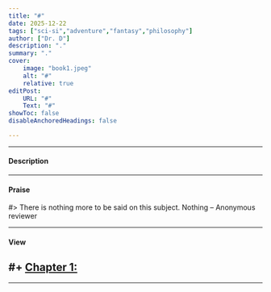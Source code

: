 ```yaml
---
title: "#" 
date: 2025-12-22
tags: ["sci-si","adventure","fantasy","philosophy"]
author: ["Dr. D"]
description: "."
summary: "."
cover:
    image: "book1.jpeg"
    alt: "#"
    relative: true
editPost:
    URL: "#"
    Text: "#"
showToc: false
disableAnchoredHeadings: false

---
```


---

#### Description


[^1]: 
[^2]: 

---

#### Praise

#> There is nothing more to be said on this subject. Nothing – Anonymous reviewer

---

#### View

#+ [Chapter 1:](chapter1.pdf)
---

---
